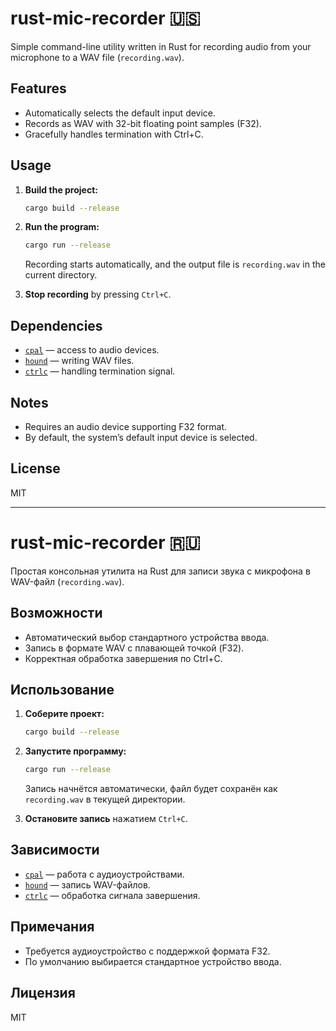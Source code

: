 # rust-mic-recorder 🇺🇸

Simple command-line utility written in Rust for recording audio from your microphone to a WAV file (`recording.wav`).

## Features

- Automatically selects the default input device.
- Records as WAV with 32-bit floating point samples (F32).
- Gracefully handles termination with Ctrl+C.

## Usage

1. **Build the project:**
   ```sh
   cargo build --release
   ```

2. **Run the program:**
   ```sh
   cargo run --release
   ```
   Recording starts automatically, and the output file is `recording.wav` in the current directory.

3. **Stop recording** by pressing `Ctrl+C`.

## Dependencies

- [`cpal`](https://crates.io/crates/cpal) — access to audio devices.
- [`hound`](https://crates.io/crates/hound) — writing WAV files.
- [`ctrlc`](https://crates.io/crates/ctrlc) — handling termination signal.

## Notes

- Requires an audio device supporting F32 format.
- By default, the system’s default input device is selected.

## License

MIT


---

# rust-mic-recorder 🇷🇺

Простая консольная утилита на Rust для записи звука с микрофона в WAV-файл (`recording.wav`).

## Возможности

- Автоматический выбор стандартного устройства ввода.
- Запись в формате WAV с плавающей точкой (F32).
- Корректная обработка завершения по Ctrl+C.

## Использование

1. **Соберите проект:**
   ```sh
   cargo build --release
   ```

2. **Запустите программу:**
   ```sh
   cargo run --release
   ```
   Запись начнётся автоматически, файл будет сохранён как `recording.wav` в текущей директории.

3. **Остановите запись** нажатием `Ctrl+C`.

## Зависимости

- [`cpal`](https://crates.io/crates/cpal) — работа с аудиоустройствами.
- [`hound`](https://crates.io/crates/hound) — запись WAV-файлов.
- [`ctrlc`](https://crates.io/crates/ctrlc) — обработка сигнала завершения.

## Примечания

- Требуется аудиоустройство с поддержкой формата F32.
- По умолчанию выбирается стандартное устройство ввода.

## Лицензия

MIT
